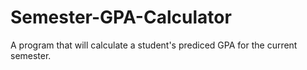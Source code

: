 # Semester-GPA-Calculator
A program that will calculate a student's prediced GPA for the current semester. 
